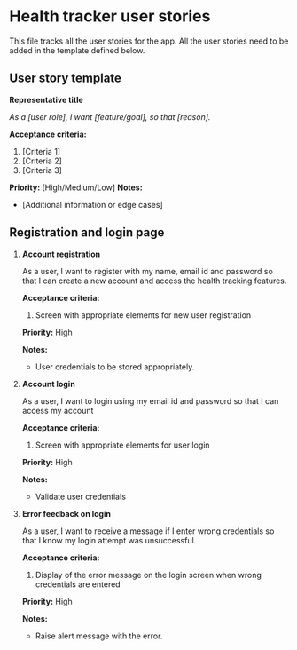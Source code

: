 # Health tracker user stories

This file tracks all the user stories for the app. All the user stories need to be added in the template defined below.

## User story template
**Representative title**

_As a [user role], I want [feature/goal], so that [reason]._

**Acceptance criteria:**
1. [Criteria 1]
2. [Criteria 2]
3. [Criteria 3]

**Priority:** [High/Medium/Low]
**Notes:**
  - [Additional information or edge cases] 


## Registration and login page
1.  **Account registration**

    As a user, I want to register with my name, email id and password so that I can create a new account and access the health tracking features.
    
    **Acceptance criteria:**
    1. Screen with appropriate elements for new user registration

    **Priority:** High

    **Notes:**
    - User credentials to be stored appropriately.

2.  **Account login**

    As a user, I want to login using my email id and password so that I can access my account

    **Acceptance criteria:**
    1. Screen with appropriate elements for user login

    **Priority:** High

    **Notes:**
    - Validate user credentials

3.  **Error feedback on login**

    As a user, I want to receive a message if I enter wrong credentials so that I know my login attempt was unsuccessful.

    **Acceptance criteria:**
    1. Display of the error message on the login screen when wrong credentials are entered

    **Priority:** High

    **Notes:**
    - Raise alert message with the error.

   
